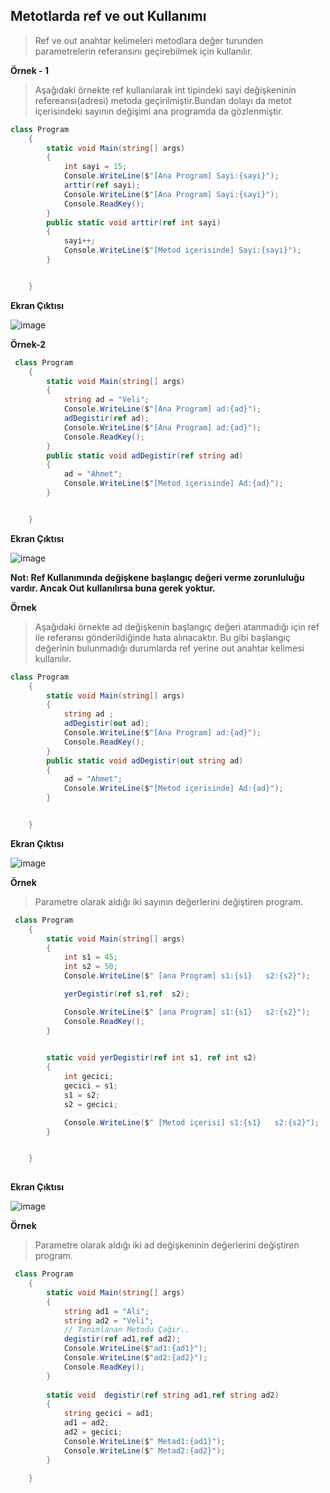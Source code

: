 ## Metotlarda ref ve out Kullanımı ## 
> Ref ve out anahtar kelimeleri metodlara değer turunden parametrelerin referansını geçirebilmek için kullanılır. 


**Örnek - 1**
> Aşağıdaki örnekte ref kullanılarak  int tipindeki sayi değişkeninin refereansı(adresi) metoda geçirilmiştir.Bundan dolayı da metot içerisindeki sayının değişimi ana programda da gözlenmiştir.

```csharp
class Program
    {
        static void Main(string[] args)
        {
            int sayi = 15;
            Console.WriteLine($"[Ana Program] Sayi:{sayi}");
            arttir(ref sayi);
            Console.WriteLine($"[Ana Program] Sayi:{sayi}");
            Console.ReadKey();
        }
        public static void arttir(ref int sayi)
        {
            sayi++;
            Console.WriteLine($"[Metod içerisinde] Sayi:{sayi}");
        }


    }
```

**Ekran Çıktısı**

![image](https://user-images.githubusercontent.com/28144917/143427252-7d9dac94-a9c2-478d-8d64-53ca894807d6.png)

**Örnek-2**

```csharp
 class Program
    {
        static void Main(string[] args)
        {
            string ad = "Veli";
            Console.WriteLine($"[Ana Program] ad:{ad}");
            adDegistir(ref ad);
            Console.WriteLine($"[Ana Program] ad:{ad}");
            Console.ReadKey();
        }
        public static void adDegistir(ref string ad)
        {
            ad = "Ahmet";
            Console.WriteLine($"[Metod içerisinde] Ad:{ad}");
        }


    }
```


**Ekran Çıktısı**

![image](https://user-images.githubusercontent.com/28144917/143427455-45795af4-366b-4ca5-97ec-e55d2908c4ac.png)

**Not: Ref Kullanımında değişkene başlangıç değeri verme zorunluluğu vardır. Ancak Out kullanılırsa buna gerek yoktur.**

**Örnek**
> Aşağıdaki örnekte ad değişkenin başlangıç değeri atanmadığı için ref ile referansı gönderildiğinde hata alınacaktır. Bu gibi başlangıç değerinin bulunmadığı durumlarda ref yerine out anahtar kelimesi kullanılır.

```csharp
class Program
    {
        static void Main(string[] args)
        {
            string ad ;
            adDegistir(out ad);
            Console.WriteLine($"[Ana Program] ad:{ad}");
            Console.ReadKey();
        }
        public static void adDegistir(out string ad)
        {
            ad = "Ahmet";
            Console.WriteLine($"[Metod içerisinde] Ad:{ad}");
        }


    }
```

**Ekran Çıktısı**

![image](https://user-images.githubusercontent.com/28144917/143429363-360acf3c-24f2-4021-885f-519a02e47ac6.png)


**Örnek**
> Parametre olarak aldığı iki sayının değerlerini değiştiren program.

```csharp
 class Program
    {
        static void Main(string[] args)
        {
            int s1 = 45;
            int s2 = 50;
            Console.WriteLine($" [ana Program] s1:{s1}   s2:{s2}");

            yerDegistir(ref s1,ref  s2);

            Console.WriteLine($" [ana Program] s1:{s1}   s2:{s2}");
            Console.ReadKey();
        }
        

        static void yerDegistir(ref int s1, ref int s2)
        {
            int gecici;
            gecici = s1;
            s1 = s2;
            s2 = gecici;

            Console.WriteLine($" [Metod içerisi] s1:{s1}   s2:{s2}");
        }


    }
    
 ```
 
 **Ekran Çıktısı**
 
 ![image](https://user-images.githubusercontent.com/28144917/143430448-9c113834-b8f6-45f4-ac0b-1041ad59a0ee.png)


**Örnek**
> Parametre olarak aldığı iki ad değişkeninin değerlerini değiştiren program.


```csharp
 class Program
    {
        static void Main(string[] args)
        {
            string ad1 = "Ali";
            string ad2 = "Veli";
            // Tanımlanan Metodu Çağır..
            degistir(ref ad1,ref ad2);
            Console.WriteLine($"ad1:{ad1}");
            Console.WriteLine($"ad2:{ad2}");
            Console.ReadKey();
        }
  
        static void  degistir(ref string ad1,ref string ad2)
        {
            string gecici = ad1;
            ad1 = ad2;
            ad2 = gecici;
            Console.WriteLine($" Metad1:{ad1}");
            Console.WriteLine($" Metad2:{ad2}");
        }

    }
```
